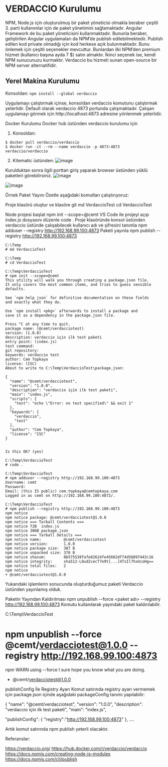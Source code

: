 # VERDACCIO Kurulumu
NPM, Node.js için oluşturulmuş bir paket yöneticisi olmakla beraber çeşitli 3. parti kullanımlar için de paket yönetimini sağlamaktadır. Angular Framework de bu paket yöneticisini kullanmaktadır. Bununla beraber, geliştirilen Angular uygulamaları da NPM’de publish edilebilmektedir. Publish edilen kod private olmadığı için kod herkese açık bulunmaktadır. Bunu önlemek için çeşitli seçenekler mevcuttur. Bunlardan ilki NPM’den premium hizmet (kullanıcı başına ayda 7 $) satın almaktır. İkinci seçenek ise, kendi NPM sunucunuzu kurmaktır. Verdaccio bu hizmeti sunan open-source bir NPM server alternatifidir.



## Yerel Makina Kurulumu
Konsoldan: 
```npm install --global verdaccio```


Uygulamayı çalıştırmak içinse, konsoldan verdaccio komutunu çalıştırmak yeterlidir. Default olarak verdaccio 4873 portunda çalışmaktadır. Çalışan uygulamayı görmek için http://localhost:4873 adresine yönlenmek yeterlidir.

Docker Kurulumu
Docker hub üstünden verdaccio kurulumu için

1. Konsoldan:
```
$ docker pull verdaccio/verdaccio
$ docker run -it --rm --name verdaccio -p 4873:4873 verdaccio/verdaccio
```
2. Kitematic üstünden:
![image](https://user-images.githubusercontent.com/261946/75019156-72c1e900-54a1-11ea-8f1d-9722d1180e77.png)

Kurulduktan sonra ilgili porttan giriş yaparak browser üstünden yüklü paketleri görebilirsiniz.
![image](https://user-images.githubusercontent.com/261946/75019228-92591180-54a1-11ea-81ca-75b91dfe3032.png)

![image](https://user-images.githubusercontent.com/261946/75019278-a56be180-54a1-11ea-93bb-ba44f3068c6f.png)



Örnek Paket Yayını
Özetle aşağıdaki komutları çalıştırıyoruz:

Proje klasörü oluştur ve klasöre git
md VerdaccioTest
cd VerdaccioTest 

Node projesi başlat
npm init --scope=@cemt
VS Code ile projeyi açıp index.js dosyasını düzenle
code .
Proje klasöründe konsol üstünden verdaccio üstünde çalışabilecek kullanıcı adı ve şifresini tanımla
npm adduser --registry http://192.168.99.100:4873
Paketi yayınla
npm publish --registry http://192.168.99.100:4873

```
C:\Temp
# md VerdaccioTest
 
C:\Temp
# cd VerdaccioTest
 
C:\Temp\VerdaccioTest
# npm init --scope=@cemt
This utility will walk you through creating a package.json file.
It only covers the most common items, and tries to guess sensible defaults.
 
See `npm help json` for definitive documentation on these fields
and exactly what they do.
 
Use `npm install <pkg>` afterwards to install a package and
save it as a dependency in the package.json file.
 
Press ^C at any time to quit.
package name: (@cemt/verdacciotest)
version: (1.0.0)
description: verdaccio için ilk test paketi
entry point: (index.js)
test command:
git repository:
keywords: verdaccio test
author: Cem Topkaya
license: (ISC)
About to write to C:\Temp\VerdaccioTest\package.json:
 
{
  "name": "@cemt/verdacciotest",
  "version": "1.0.0",
  "description": "verdaccio için ilk test paketi",
  "main": "index.js",
  "scripts": {
    "test": "echo \"Error: no test specified\" && exit 1"
  },
  "keywords": [
    "verdaccio",
    "test"
  ],
  "author": "Cem Topkaya",
  "license": "ISC"
}
 
 
Is this OK? (yes)
 
C:\Temp\VerdaccioTest
# code .
 
C:\Temp\VerdaccioTest
# npm adduser --registry http://192.168.99.100:4873
Username: cemt
Password:
Email: (this IS public) cem.topkaya@cemtopkaya.com
Logged in as cemt on http://192.168.99.100:4873/.
 
C:\Temp\VerdaccioTest
# npm publish --registry http://192.168.99.100:4873
npm notice
npm notice package: @cemt/verdacciotest@1.0.0
npm notice === Tarball Contents ===
npm notice 72B  index.js
npm notice 306B package.json
npm notice === Tarball Details ===
npm notice name:          @cemt/verdacciotest
npm notice version:       1.0.0
npm notice package size:  387 B
npm notice unpacked size: 378 B
npm notice shasum:        8b575538fafe82624fe45682df74d56897443c16
npm notice integrity:     sha512-L8ud2cecT7e9t[...]4TsIl7hxUcoHg==
npm notice total files:   2
npm notice
+ @cemt/verdacciotest@1.0.0
```

Yukarıdaki işlemlerin sonucunda oluşturduğumuz paketi Verdaccio üstünden yayınlamış olduk.





Paketin Yayından Kaldırılması
npm unpublish --force <paket adı> --registry http://192.168.99.100:4873 Komutu kullanılarak yayındaki paket kaldırılabilir.


C:\Temp\VerdaccioTest
# npm unpublish --force @cemt/verdacciotest@1.0.0 --registry http://192.168.99.100:4873
npm WARN using --force I sure hope you know what you are doing.
- @cemt/verdacciotest@1.0.0


publishConfig İle Registry Ayarı
Komut satırında registry ayarı vermemek için package.json içinde aşağıdaki packageConfig tanımı yapılabilir:

{
  "name": "@cemt/verdacciotest",
  "version": "1.0.0",
  "description": "verdaccio için ilk test paketi",
  "main": "index.js",
 
  "publishConfig": {
    "registry":"http://192.168.99.100:4873"
  },
  ....


Artık komut satırında npm publish yeterli olacaktır.



Referanslar:

https://verdaccio.org/
https://hub.docker.com/r/verdaccio/verdaccio
https://docs.npmjs.com/creating-node-js-modules
https://docs.npmjs.com/cli/publish
